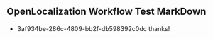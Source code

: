 ## OpenLocalization Workflow Test MarkDown
* 3af934be-286c-4809-bb2f-db598392c0dc thanks!

<!--HONumber=Aug16_HO1-->


